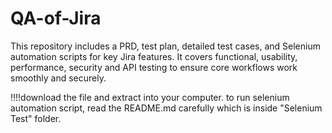 # QA-of-Jira
This repository includes a PRD, test plan, detailed test cases, and Selenium automation scripts for key Jira features. It covers functional, usability, performance, security and API testing to ensure core workflows work smoothly and securely.

!!!!download the file and extract into your computer. to run selenium automation script, read the README.md carefully which is inside "Selenium Test" folder.
